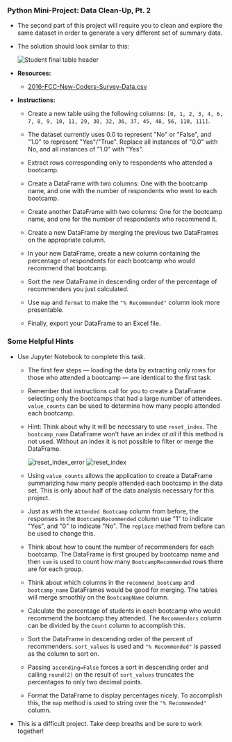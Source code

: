 ### Python Mini-Project: Data Clean-Up, Pt. 2

* The second part of this project will require you to clean and explore the same dataset in order to generate a very different set of summary data.

* The solution should look similar to this:

  ![Student final table header](../Images/5-final-table-header.png)

* **Resources:**

  * [2016-FCC-New-Coders-Survey-Data.csv](Resources/2016-FCC-New-Coders-Survey-Data.csv)


* **Instructions:**

  * Create a new table using the following columns: `[0, 1, 2, 3, 4, 6, 7, 8, 9, 10, 11, 29, 30, 32, 36, 37, 45, 48, 56, 110, 111]`.

  * The dataset currently uses 0.0 to represent "No" or "False", and "1.0" to represent "Yes"/"True". Replace all instances of "0.0" with No, and all instances of "1.0" with "Yes".

  * Extract rows corresponding only to respondents who attended a bootcamp.

  * Create a DataFrame with two columns: One with the bootcamp name, and one with the number of respondents who went to each bootcamp.

  * Create another DataFrame with two columns: One for the bootcamp name, and one for the number of respondents who recommend it.

  * Create a new DataFrame by merging the previous two DataFrames on the appropriate column.

  * In your new DataFrame, create a new column containing the percentage of respondents for each bootcamp who would recommend that bootcamp.

  * Sort the new DataFrame in descending order of the percentage of recommenders you just calculated.

  * Use `map` and `format` to make the `"% Recommended"` column look more presentable.

  * Finally, export your DataFrame to an Excel file.

### Some Helpful Hints

* Use Jupyter Notebook to complete this task.

  * The first few steps — loading the data by extracting only rows for those who attended a bootcamp — are identical to the first task.

  * Remember that instructions call for you to  create a DataFrame selecting only the bootcamps that had a large number of attendees. `value_counts` can be used to determine how many people attended each bootcamp.

  * Hint: Think about why it will be necessary to use `reset_index`. The `bootcamp_name` DataFrame won't have an index _at all_ if this method is not used. Without an index it is not possible to filter or merge the DataFrame.

    ![reset_index_error](../Images/9-index_error.png)
    ![reset_index](../Images/9-reset-index.png)

  * Using `value_counts` allows the application to create a DataFrame summarizing how many people attended each bootcamp in the data set. This is only about half of the data analysis necessary for this project.

  * Just as with the `Attended Bootcamp` column from before, the responses in the `BootcampRecommended` column use "1" to indicate "Yes", and "0" to indicate "No". The `replace` method from before can be used to change this.

  * Think about how to count the number of recommenders for each bootcamp. The DataFrame is first grouped by bootcamp name and then `sum` is used to count how many `BootcampRecommended` rows there are for each group.

  * Think about which columns in the `recommend_bootcamp` and `bootcamp_name` DataFrames would be good for merging. The tables will merge smoothly on the `BootcampName` column.

  * Calculate the percentage of students in each bootcamp who would recommend the bootcamp they attended. The `Recommenders` column can be divided by the `Count` column to accomplish this.

  * Sort the DataFrame in descending order of the percent of recommenders. `sort_values` is used and `"% Recommended"` is passed as the column to sort on.

  * Passing `ascending=False` forces a sort in descending order and calling `round(2)` on the result of `sort_values` truncates the percentages to only two decimal points.

  * Format the DataFrame to display percentages nicely. To accomplish this, the `map` method is used to string over the `"% Recommended"` column.

* This is a difficult project. Take deep breaths and be sure to work together!
